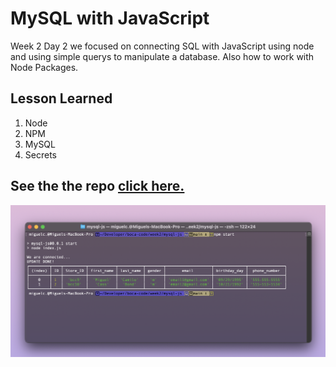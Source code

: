 # MySQL with JavaScript

Week 2 Day 2 we focused on connecting SQL with JavaScript using node and using simple querys to manipulate a database. Also how to work with Node Packages.

## Lesson Learned

1. Node
2. NPM
3. MySQL
4. Secrets

## See the the repo [click here.](https://github.com/MiguelCamilo/MySQL-JS-c9)

![screen shot](./images/readMe.png)